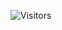 ![Visitors](https://api.visitorbadge.io/api/visitors?path=https://github.com/danhtienfuh&label=🚀%20VISITORS&labelColor=%230066ff&countColor=%23ffffff&style=for-the-badge&logo=github)
